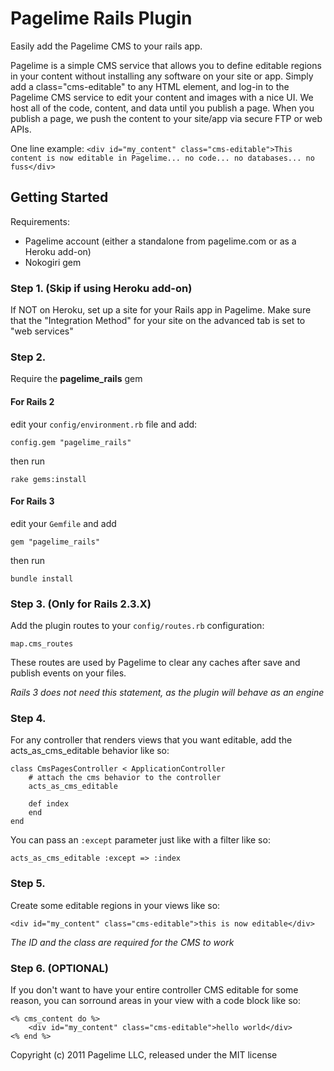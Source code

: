 Pagelime Rails Plugin
=====================

Easily add the Pagelime CMS to your rails app.

Pagelime is a simple CMS service that allows you to define editable regions in your content without installing any software on your site or app. Simply add a class="cms-editable" to any HTML element, and log-in to the Pagelime CMS service to edit your content and images with a nice UI. We host all of the code, content, and data until you publish a page. When you publish a page, we push the content to your site/app via secure FTP or web APIs.

One line example:
`<div id="my_content" class="cms-editable">This content is now editable in Pagelime... no code... no databases... no fuss</div>`

Getting Started
---------------

Requirements:

* Pagelime account (either a standalone from pagelime.com or as a Heroku add-on)
* Nokogiri gem

### Step 1. (Skip if using Heroku add-on)
If NOT on Heroku, set up a site for your Rails app in Pagelime. Make sure that the "Integration Method" for your site on the advanced tab is set to "web services"

### Step 2.
Require the **pagelime_rails** gem

#### For Rails 2
edit your `config/environment.rb` file and add:

`config.gem "pagelime_rails"`

then run

`rake gems:install`

#### For Rails 3
edit your `Gemfile` and add

`gem "pagelime_rails"`

then run

`bundle install`

### Step 3. (Only for Rails 2.3.X)
Add the plugin routes to your `config/routes.rb` configuration:

`map.cms_routes`

These routes are used by Pagelime to clear any caches after save and publish events on your files.

*Rails 3 does not need this statement, as the plugin will behave as an engine*

### Step 4.
For any controller that renders views that you want editable, add the acts_as_cms_editable behavior like so:

    class CmsPagesController < ApplicationController
        # attach the cms behavior to the controller
        acts_as_cms_editable

        def index
        end
    end

You can pass an `:except` parameter just like with a filter like so:

`acts_as_cms_editable :except => :index`

### Step 5.
Create some editable regions in your views like so:

`<div id="my_content" class="cms-editable">this is now editable</div>`

*The ID and the class are required for the CMS to work*

### Step 6. (OPTIONAL)
If you don't want to have your entire controller CMS editable for some reason, you can sorround areas in your view with a code block like so:

	<% cms_content do %>
		<div id="my_content" class="cms-editable">hello world</div>
	<% end %>

Copyright (c) 2011 Pagelime LLC, released under the MIT license
